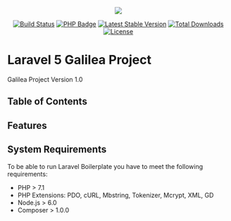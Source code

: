<p align="center"><img src="https://laravel.com/assets/img/components/logo-laravel.svg"></p>

<p align="center">
<a href="https://travis-ci.org/Labs64/laravel-boilerplate"><img src="https://travis-ci.org/Labs64/laravel-boilerplate.svg" alt="Build Status"></a>
<a href="https://github.com/Labs64/laravel-boilerplate/blob/master/composer.json"><img src="https://img.shields.io/badge/php-%3E%3D%205.6-8892BF.svg" alt="PHP Badge"></a>
<a href="https://packagist.org/packages/labs64/laravel-boilerplate"><img src="https://poser.pugx.org/labs64/laravel-boilerplate/v/stable.svg" alt="Latest Stable Version"></a>
<a href="https://packagist.org/packages/labs64/laravel-boilerplate"><img src="https://poser.pugx.org/labs64/laravel-boilerplate/d/total.svg" alt="Total Downloads"></a>
<a href="https://packagist.org/packages/labs64/laravel-boilerplate"><img src="https://poser.pugx.org/labs64/laravel-boilerplate/license.svg" alt="License"></a>
</p>

# Laravel 5 Galilea Project

Galilea Project Version 1.0

## Table of Contents


## Features

## System Requirements
To be able to run Laravel Boilerplate you have to meet the following requirements:
- PHP > 7.1
- PHP Extensions: PDO, cURL, Mbstring, Tokenizer, Mcrypt, XML, GD
- Node.js > 6.0
- Composer > 1.0.0
